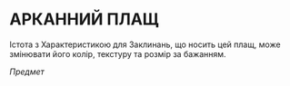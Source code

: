 ﻿# АРКАННИЙ ПЛАЩ

Істота з Характеристикою для Заклинань, що носить цей плащ, може змінювати його колір, текстуру та розмір за бажанням.

*Предмет*